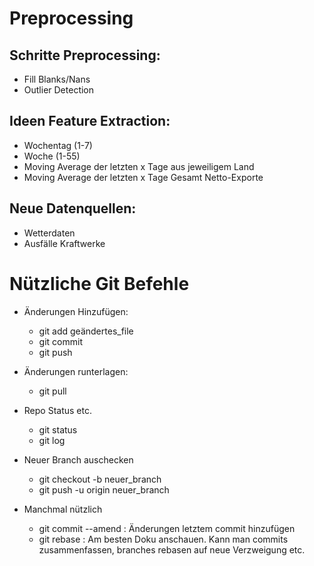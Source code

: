 # Preprocessing

## Schritte Preprocessing:
- Fill Blanks/Nans
- Outlier Detection 

## Ideen Feature Extraction: 
- Wochentag (1-7)
- Woche (1-55)
- Moving Average der letzten x Tage aus jeweiligem Land 
- Moving Average der letzten x Tage Gesamt Netto-Exporte

## Neue Datenquellen:
- Wetterdaten
- Ausfälle Kraftwerke  



# Nützliche Git Befehle

- Änderungen Hinzufügen:
	- git add geändertes_file
	- git commit 
	- git push 

- Änderungen runterlagen:
	- git pull

- Repo Status etc.
	- git status
	- git log 

- Neuer Branch auschecken
	- git checkout -b neuer_branch
	- git push -u origin neuer_branch 

- Manchmal nützlich
	- git commit --amend : Änderungen letztem commit hinzufügen
	- git rebase : Am besten Doku anschauen. Kann man commits zusammenfassen, branches rebasen auf neue Verzweigung etc. 